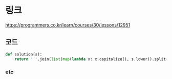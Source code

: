 # 링크
https://programmers.co.kr/learn/courses/30/lessons/12951

## 코드
```python
def solution(s):
    return ' '.join(list(map(lambda x: x.capitalize(), s.lower().split(' '))))
```

### etc
